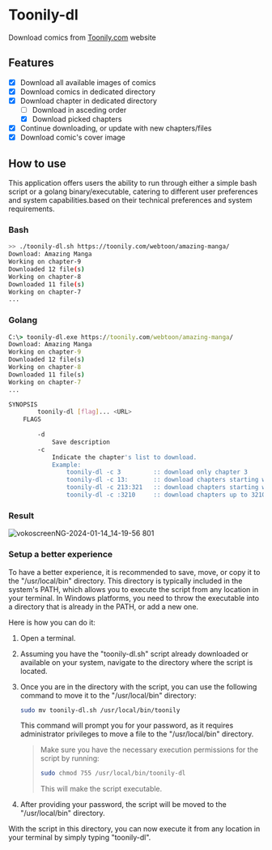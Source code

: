 # Toonily-dl
Download comics from [Toonily.com](https://toonily.com/) website

## Features
- [X] Download all available images of comics
- [X] Download comics in dedicated directory
- [X] Download chapter in dedicated directory
  * [ ] Download in asceding order
  * [X] Download picked chapters
- [X] Continue downloading, or update with new chapters/files
- [X] Download comic's cover image

## How to use
This application offers users the ability to run through either a simple bash script or a golang binary/executable, catering to different user preferences and system capabilities.based on their technical preferences and system requirements.
### Bash
```bash
>> ./toonily-dl.sh https://toonily.com/webtoon/amazing-manga/
Download: Amazing Manga
Working on chapter-9
Downloaded 12 file(s)
Working on chapter-8
Downloaded 11 file(s)
Working on chapter-7
...
```
### Golang
```cmd
C:\> toonily-dl.exe https://toonily.com/webtoon/amazing-manga/
Download: Amazing Manga
Working on chapter-9
Downloaded 12 file(s)
Working on chapter-8
Downloaded 11 file(s)
Working on chapter-7
...
```

```bash
SYNOPSIS
		toonily-dl [flag]... <URL>
	FLAGS
  
		-d
            Save description
		-c
		    Indicate the chapter's list to download.
		    Example:
			    toonily-dl -c 3         :: download only chapter 3
			    toonily-dl -c 13:       :: download chapters starting with 13 until the end
			    toonily-dl -c 213:321   :: download chapters starting with 213 to 321
			    toonily-dl -c :3210     :: download chapters up to 3210
```



### Result
![vokoscreenNG-2024-01-14_14-19-56 801](https://github.com/v613/ToonilyDownloader/assets/15879258/a956ac9c-b540-44f8-b8c6-326b52e8f5f2)

### Setup a better experience
To have a better experience, it is recommended to save, move, or copy it to the "/usr/local/bin" directory. This directory is typically included in the system's PATH, which allows you to execute the script from any location in your terminal.
In Windows platforms, you need to throw the executable into a directory that is already in the PATH, or add a new one.

Here is how you can do it:

1. Open a terminal.
2. Assuming you have the "toonily-dl.sh" script already downloaded or available on your system, navigate to the directory where the script is located.
3. Once you are in the directory with the script, you can use the following command to move it to the "/usr/local/bin" directory:
   ```bash
   sudo mv toonily-dl.sh /usr/local/bin/toonily
   ```
   This command will prompt you for your password, as it requires administrator privileges to move a file to the "/usr/local/bin" directory.
   > Make sure you have the necessary execution permissions for the script by running:
   >
   >```bash
   >sudo chmod 755 /usr/local/bin/toonily-dl
   >```
   >
   > This will make the script executable.

5. After providing your password, the script will be moved to the "/usr/local/bin" directory.

With the script in this directory, you can now execute it from any location in your terminal by simply typing "toonily-dl". 
